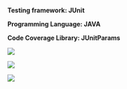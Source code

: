 **Testing framework: JUnit**

**Programming Language: JAVA**

**Code Coverage Library: JUnitParams**

![](https://i.imgur.com/m6gR1UZ.png)

![](https://i.imgur.com/AKxN2Zh.png)

![](https://i.imgur.com/UJiLd9L.png)
